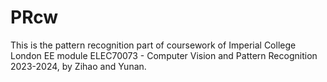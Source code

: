 # PRcw
This is the pattern recognition part of coursework of Imperial College London EE module ELEC70073 - Computer Vision and Pattern Recognition 2023-2024, by Zihao and Yunan. 
